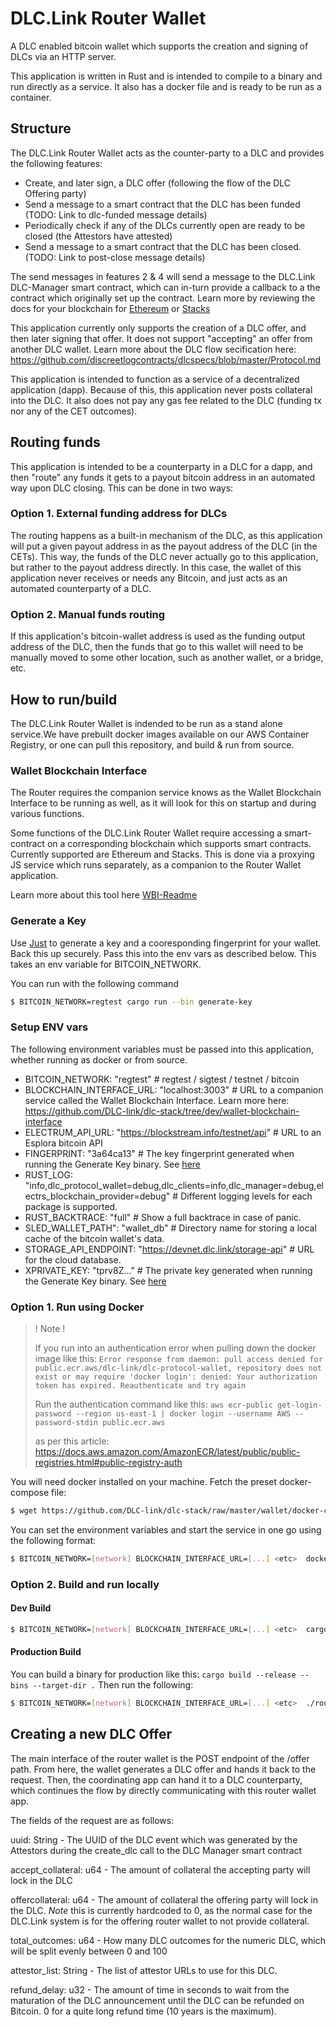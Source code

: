 # DLC.Link Router Wallet

A DLC enabled bitcoin wallet which supports the creation and signing of DLCs via an HTTP server.

This application is written in Rust and is intended to compile to a binary and run directly as a service. It also has a docker file and is ready to be run as a container.

## Structure

The DLC.Link Router Wallet acts as the counter-party to a DLC and provides the following features:

- Create, and later sign, a DLC offer (following the flow of the DLC Offering party)
- Send a message to a smart contract that the DLC has been funded (TODO: Link to dlc-funded message details)
- Periodically check if any of the DLCs currently open are ready to be closed (the Attestors have attested)
- Send a message to a smart contract that the DLC has been closed. (TODO: Link to post-close message details)

The send messages in features 2 & 4 will send a message to the DLC.Link DLC-Manager smart contract, which can in-turn provide a callback to a the contract which originally set up the contract. Learn more by reviewing the docs for your blockchain for [Ethereum](https://github.com/DLC-link/dlc-solidity) or [Stacks](https://github.com/DLC-link/dlc-clarity)

This application currently only supports the creation of a DLC offer, and then later signing that offer. It does not support "accepting" an offer from another DLC wallet. Learn more about the DLC flow secification here: https://github.com/discreetlogcontracts/dlcspecs/blob/master/Protocol.md

This application is intended to function as a service of a decentralized application (dapp). Because of this, this application never posts collateral into the DLC. It also does not pay any gas fee related to the DLC (funding tx nor any of the CET outcomes).

## Routing funds

This application is intended to be a counterparty in a DLC for a dapp, and then "route" any funds it gets to a payout bitcoin address in an automated way upon DLC closing. This can be done in two ways:

### Option 1. External funding address for DLCs

The routing happens as a built-in mechanism of the DLC, as this application will put a given payout address in as the payout address of the DLC (in the CETs). This way, the funds of the DLC never actually go to this application, but rather to the payout address directly. In this case, the wallet of this application never receives or needs any Bitcoin, and just acts as an automated counterparty of a DLC.

### Option 2. Manual funds routing

If this application's bitcoin-wallet address is used as the funding output address of the DLC, then the funds that go to this wallet will need to be manually moved to some other location, such as another wallet, or a bridge, etc.

## How to run/build

The DLC.Link Router Wallet is indended to be run as a stand alone service.We have prebuilt docker images available on our AWS Container Registry, or one can pull this repository, and build & run from source.

### Wallet Blockchain Interface

The Router requires the companion service knows as the Wallet Blockchain Interface to be running as well, as it will look for this on startup and during various functions.

Some functions of the DLC.Link Router Wallet require accessing a smart-contract on a corresponding blockchain which supports smart contracts. Currently supported are Ethereum and Stacks. This is done via a proxying JS service which runs separately, as a companion to the Router Wallet application.

Learn more about this tool here [WBI-Readme](https://github.com/DLC-link/dlc-stack/tree/master/wallet/wallet-blockchain-interface)

### Generate a Key

Use [Just](https://github.com/casey/just) to generate a key and a cooresponding fingerprint for your wallet. Back this up securely. Pass this into the env vars as described below. This takes an env variable for BITCOIN_NETWORK.

You can run with the following command

```sh
$ BITCOIN_NETWORK=regtest cargo run --bin generate-key
```

### Setup ENV vars

The following environment variables must be passed into this application, whether running as docker or from source.

- BITCOIN_NETWORK: "regtest" # regtest / sigtest / testnet / bitcoin
- BLOCKCHAIN_INTERFACE_URL: "localhost:3003" # URL to a companion service called the Wallet Blockchain Interface. Learn more here: https://github.com/DLC-link/dlc-stack/tree/dev/wallet-blockchain-interface
- ELECTRUM_API_URL: "https://blockstream.info/testnet/api" # URL to an Esplora bitcoin API
- FINGERPRINT: "3a64ca13" # The key fingerprint generated when running the Generate Key binary. See [here](#generate-a-key)
- RUST_LOG: "info,dlc_protocol_wallet=debug,dlc_clients=info,dlc_manager=debug,electrs_blockchain_provider=debug" # Different logging levels for each package is supported.
- RUST_BACKTRACE: "full" # Show a full backtrace in case of panic.
- SLED_WALLET_PATH": "wallet_db" # Directory name for storing a local cache of the bitcoin wallet's data.
- STORAGE_API_ENDPOINT: "https://devnet.dlc.link/storage-api" # URL for the cloud database.
- XPRIVATE_KEY: "tprv8Z..." # The private key generated when running the Generate Key binary. See [here](#generate-a-key)

### Option 1. Run using Docker

> ! Note !
>
> If you run into an authentication error when pulling down the docker image like this:
> `Error response from daemon: pull access denied for public.ecr.aws/dlc-link/dlc-protocol-wallet, repository does not exist or may require 'docker login': denied: Your authorization token has expired. Reauthenticate and try again`
>
> Run the authentication command like this:
> `aws ecr-public get-login-password --region us-east-1 | docker login --username AWS --password-stdin public.ecr.aws`
>
> as per this article: https://docs.aws.amazon.com/AmazonECR/latest/public/public-registries.html#public-registry-auth

You will need docker installed on your machine. Fetch the preset docker-compose file:

```bash
$ wget https://github.com/DLC-link/dlc-stack/raw/master/wallet/docker-compose.yml
```

You can set the environment variables and start the service in one go using the following format:

```sh
$ BITCOIN_NETWORK=[network] BLOCKCHAIN_INTERFACE_URL=[...] <etc>  docker compose up
```

### Option 2. Build and run locally

#### Dev Build

```sh
$ BITCOIN_NETWORK=[network] BLOCKCHAIN_INTERFACE_URL=[...] <etc>  cargo run
```

#### Production Build

You can build a binary for production like this:
`cargo build --release --bins --target-dir .` Then run the following:

```sh
$ BITCOIN_NETWORK=[network] BLOCKCHAIN_INTERFACE_URL=[...] <etc>  ./router-wallet
```

## Creating a new DLC Offer

The main interface of the router wallet is the POST endpoint of the /offer path. From here, the wallet generates a DLC offer and hands it back to the request. Then, the coordinating app can hand it to a DLC counterparty, which continues the flow by directly communicating with this router wallet app.

The fields of the request are as follows:

uuid: String - The UUID of the DLC event which was generated by the Attestors during the create_dlc call to the DLC Manager smart contract

accept_collateral: u64 - The amount of collateral the accepting party will lock in the DLC

offercollateral: u64 - The amount of collateral the offering party will lock in the DLC. _Note_ this is currently hardcoded to 0, as the normal case for the DLC.Link system is for the offering router wallet to not provide collateral.

total_outcomes: u64 - How many DLC outcomes for the numeric DLC, which will be split evenly between 0 and 100

attestor_list: String - The list of attestor URLs to use for this DLC.

refund_delay: u32 - The amount of time in seconds to wait from the maturation of the DLC announcement until the DLC can be refunded on Bitcoin. 0 for a quite long refund time (10 years is the maximum).
